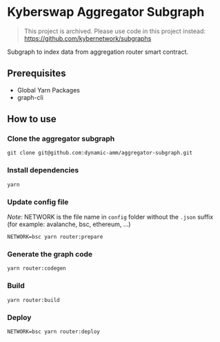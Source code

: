 # Kyberswap Aggregator Subgraph

> This project is archived. Please use code in this project instead: https://github.com/kybernetwork/subgraphs

Subgraph to index data from aggregation router smart contract.

## Prerequisites

- Global Yarn Packages
- graph-cli

## How to use

### Clone the aggregator subgraph

```shell
git clone git@github.com:dynamic-amm/aggregator-subgraph.git
```

### Install dependencies

```shell
yarn
```

### Update config file

_Note_: NETWORK is the file name in `config` folder without the `.json` suffix (for example: avalanche, bsc, ethereum, ...)

```shell
NETWORK=bsc yarn router:prepare
```

### Generate the graph code

```shell
yarn router:codegen
```

### Build

```shell
yarn router:build
```

### Deploy

```shell
NETWORK=bsc yarn router:deploy
```
